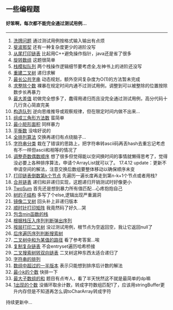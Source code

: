 ## 一些编程题

#### 好笨啊，每次都不能完全通过测试用例...

***
1. [洗牌问题](./src/Shuffle/test.java)  通过测试用例按格式输入输出有点烦   
2. [斐波那契](./src/Fibonacci/test.java) 还有一种复杂度更少的进阶没写
3. [从尾打印链表](./src/PrintListFromEnd/test.java) 比起用C++避免操作指针，java还是省了很多
4. [旋转数组]() 这题很简单
5. [栈模拟队列](./src/TwoStackRealizeQueue/test.java) 两个栈操作逻辑细节要考虑全,左神书上的进阶还没写
6. [重建二叉树](./src/RebuildBinaryTree/test.java) 递归求解
7. [最长公共字串](./src/LongestCommonSubstring/test.java) 动态规划，额外空间复杂度为O(1)的方法暂未完成
8. [求整除个数](./src/ExactDivision/test.java) 裸暴在规定时间内通不过测试用例，调整到可以被整除的位置按除数步长再暴力
9. [最大差值](./src/Maximus/test.java) 初做完全想多了，蠢得用递归而且没完全通过测试用例，高分代码十几行贪心简直完美
10. [构造队列](./src/QueueOrder/test.java) 逆向思维推导或观察规律，但在限定时间内做不出来...
11. [组成三角形方法数](./src/AssemblyTriangle/test.java) 蛮简单
12. [最小矩形面积](./src/TheSmallestRectangle/test.java) 同样暴力
13. [平衡数](./src/BalanceNumber/test.java) 没啥好说的
14. [全排列算法](./src/PokerSequence/test.java) 交换再递归有点绕脑子...
15. [字符串分类](./src/ClassifyString/test.java) 栽在了错误的思路上，把字符串转ascii码再丢hash去重忘记考虑有不一样但ascii和相等的情况了
16. [调整奇数偶数顺序](./src/SetArrayItemProcedure/test.java) 想了很多但觉得能以空间换时间的事情就懒得思考了，觉得没必要上各种排序算法，申请个ArrayList就可以了。 17.4.12 update：更新不申请空间的解法，注意交换后数组要整体移动以确保顺序未变
17. [打印链表倒数第k个节点](./scr/InvertedNode/test.java) 先遍历一遍长度再走到第n-k+1个节点或者用栈?
18. [合并链表](./src/MergeLinkedList/Main.java) 递归和非递归实现，这题递归开销测试时好像更小
19. [TwoSum](./src/TwoSum/Main.java) 首先还是想到暴力所有值匹配...心疼抱抱自己
20. [树的子结构](./src/TreeSubstructure/Main.java) 多写了个else,逻辑出现严重漏洞
21. [镜像二叉树](./src/BinaryTreeMirror/Main.java) 回头补上非递归版本
22. [顺时针打印矩阵](./src/ClockwisePrintMatrix/Main.java) 我竟然码了好久...哭
23. [包含min函数的栈](./src/StackWithGetMinFunction/Main.java)
24. [根据栈压入序列判断弹出序列](./src/IsPopOrder/Main.java)
25. [按层打印二叉树](./src/PrintBinaryTreeByLayer/Main.java) 没过测试用例，根节点为空返回空，我让它返回null了
26. [后序遍历序列判断搜索树](./src/IsBinarySearchTree/Main.java)
27. [二叉树中和为某值的路径](./src/BinaryTreePath/Main.java) 看了参考答案...唉
28. [复制复杂链表](./src/ComplexLinkedList/Main.java) 不会entryset遍历哈希桥接
29. [二叉搜索树转双向链表](./src/BinarySearchTreeToLinkedList/Main.java) 二叉树这种东西太适合递归了
30. [字符串的排列](./src/StringRank/Main.java) 
31. [数组中超过的一半版本](./src/NumCountHigherThanArrayHalfLength/Main.java) 表示只能想到排序后计数的解法
32. [最小k的个数](./src/TheMinNumberCount/Main.java) 快排一下
33. [最大子数组的和](./src/SumOfChildArray/Main.java) 题目有点岑人，看了半天恍然这不就是最简单的dp嘛
34. [1出现的个数](./src/CountNumberOne/Main.java) 没循环取余计数，转成字符数组匹配1了，应该用stringBuffer更升内存但是不知道再怎么调toCharArray转成字符

持续更新中...